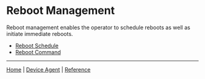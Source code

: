 # Reboot Management

Reboot management enables the operator to schedule reboots as well as initiate immediate reboots.

- [Reboot Schedule](reboot-info.md)
- [Reboot Command](reboot-cmd.md)

----

[Home](../../../../README.md) | [Device Agent](../../device-agent.md) | [Reference](../../reference.md)